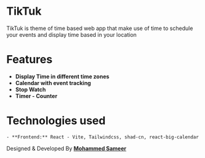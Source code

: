 # TikTuk

TikTuk is theme of time based web app that make use of time to schedule your events and display time based in your location

# Features

- **Display Time in different time zones**
- **Calendar with event tracking**
- **Stop Watch**
- **Timer - Counter**

# Technologies used

    - **Frontend:** React - Vite, Tailwindcss, shad-cn, react-big-calendar

Designed & Developed By **[Mohammed Sameer](https://www.linkedin.com/in/mohammed-sameer-bb81b3151/)**
